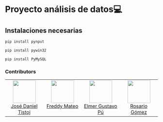 # Proyecto análisis de datos💻

## Instalaciones necesarias
```sh
pip install pynput
```

```sh
pip install pywin32
```
```sh
pip install PyMySQL
```
### Contributors

<table><tbody><tr><td align="center" valign="top" width="11%">
<a href="https://github.com/danieltistoj">
<img src="https://avatars.githubusercontent.com/u/42653664?v=4" width="75" height="75"><br />
José Daniel Tistoj
</a>
</td><td align="center" valign="top" width="11%">
<a href="https://github.com/Fredy720">
<img src="https://avatars.githubusercontent.com/u/56169346?v=4" width="75" height="75"><br />
Freddy Mateo
</a>
</td><td align="center" valign="top" width="11%">
<a href="https://github.com/elmergustavo">
<img src="https://avatars.githubusercontent.com/u/42653934?v=4" width="75" height="75"><br />
Elmer Gustavo Pú
</a>
</td><td align="center" valign="top" width="11%">
<a href="https://github.com/rosariogs">
<img src="https://github.com/rosariogs.png?s=75" width="75" height="75"><br />
Rosario Gómez
</a>
</td></tr></tbody></table>
